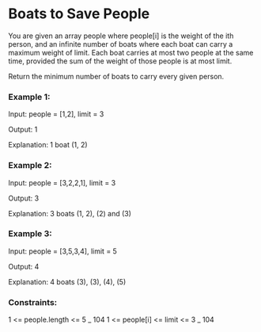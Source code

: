 # Boats to Save People

You are given an array people where people[i] is the weight of the ith person, and an infinite number of boats where each boat can carry a maximum weight of limit. Each boat carries at most two people at the same time, provided the sum of the weight of those people is at most limit.

Return the minimum number of boats to carry every given person.

### Example 1:

Input: people = [1,2], limit = 3

Output: 1

Explanation: 1 boat (1, 2)

### Example 2:

Input: people = [3,2,2,1], limit = 3

Output: 3

Explanation: 3 boats (1, 2), (2) and (3)

### Example 3:

Input: people = [3,5,3,4], limit = 5

Output: 4

Explanation: 4 boats (3), (3), (4), (5)

### Constraints:

1 <= people.length <= 5 _ 104
1 <= people[i] <= limit <= 3 _ 104
